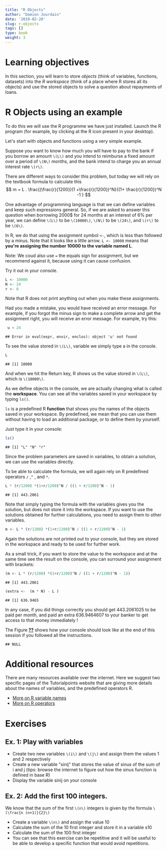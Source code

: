 ```yaml
---
title: "R Objects"
author: "Damien Jourdain"
date: '2019-02-20'
slug: r-objects
tags: []
type: book
weight: 3
---
```


# Learning objectives

In this section, you will learn to store *objects* (think of variables, functions, datasets) into the *R workspace* (think of a place where R stores all its objects) and use the stored objects to solve a question about repayments of loans.  



# R Objects using an example

To do this we will use the R programme we have just installed. Launch the R program (for example, by clicking at the R icon present in your desktop).

Let's start with objects and functions using a very simple example. 

Suppose you want to know how much you will have to pay to the bank if you borrow an amount `\(L\)` and you intend to reimburse a fixed amount over a period of `\(N\)` months, and the bank intend to charge you an annual interest rate `\(r\)`. 


There are different ways to consider this problem, but today we will rely on the textbook formula to calculate this
$$ m = L . \frac{(\frac{r}{1200})(1 +\frac{r}{1200})^N}{(1+ \frac{r}{1200})^N -1 } $$

One advantage of programming language is that we can define variables and keep such expressions general. So, if we are asked to answer this question when borrowing 2000\$ for 24 months at an interest of 6\% per year, we can define `\(L\)` to be `\(10000\)`, `\(N\)` to be `\(24\)`, and `\(r\)` to be `\(6\)`.

In R, we do that using the assignment symbol `<-`, which is less than followed by a minus. Note that it looks like a little arrow. `L <- 10000` means that __you're assigning the number 10000 to the variable named L__.

Note: We coud also use `=` the equals sign for assignment, but we recommend against it, because using it can cause confusion.

Try it out in your console.


```r
L <- 10000
N <- 24
r <- 6
```
Note that R does not print anything out when you make these assignments.

Had you made a mistake, you would have received an error message. For example, if you forgot the minus sign to make a complete arrow and get the assignment right, you will receive an error message. For example, try this:


```r
 u < 24
```

```
## Error in eval(expr, envir, enclos): object 'u' not found
```

To see the value stored in `\(L\)`, variable we simply type a in the console.

```r
L
```

```
## [1] 10000
```

And when we hit the Return key, R shows us the value stored in `\(L\)`, which is `\(10000\)`.

As we define objects in the console, we are actually changing what is called the __workspace__. You can see all the variables saved in your workspace by typing `ls()`.

`ls` is a predefined R __function__ that shows you the names of the objects saved in your workspace. By predefined, we mean that you can use them without having to load an additional package, or to define them by yourself.

Just type it in your console:

```r
ls()
```

```
## [1] "L" "N" "r"
```

Since the problem parameters are saved in variables, to obtain a solution, we can use the variables directly.

To be able to calculate the  formula, we will again rely on R predefined operators `/` ,`^` , and `*`. 


```r
L * (r/1200) *(1+r/1200)^N / ((1 + r/1200)^N - 1) 
```

```
## [1] 443.2061
```


Note that simply typing the formula with the variables gives you the solution, but does not store it into the workspace. If you want to use the solutions obtained for further calculations, you need to assign them to other variables. 


```r
m <- L * (r/1200) *(1+r/1200)^N / ((1 + r/1200)^N - 1) 
```

Again the solutions are not printed out to your console, but they are stored in the workspace and ready to be used for further work.

As a small trick, if you want to store the value to the workspace and at the same time see the result on the console, you can surround your assignment with brackets:


```r
(m <- L * (r/1200) *(1+r/1200)^N / ((1 + r/1200)^N - 1))
```

```
## [1] 443.2061
```

```r
(extra <-  (m * N) - L )
```

```
## [1] 636.9465
```

In any case, if you did things correctly you should get 443.2061025  to be paid per month, and paid an extra 636.9464607  to your banker to get access to that money immediately !

The Figure <a href="#fig:Rcons"><strong>??</strong></a> shows how your console should look like at the end of this session if you followed all the instructions.


```
## NULL
```


# Additional resources

There are many resources available over the internet. Here we suggest two specific pages of the Tutorialpoints website that are giving more details about the names of variables, and the predefined operators R. 

* <a href="https://www.tutorialspoint.com/r/r_variables.htm" target="_blank">More on R variable names</a>
* <a href="https://www.tutorialspoint.com/r/r_operators.htm" target="_blank">More on R operators</a>

# Exercises 
## Ex. 1: Play with variables
  + Create two new variables `\(i\)` and `\(j\)` and assign them the values 1 and 2 respectively
  + Create a new variable "sinij"  that stores the value of sinus of the sum of i and j (tips: browse the internet to figure out how the sinus function is defined in base R)
  + Display the variable sinij on your console

## Ex. 2:  Add the first 100 integers. 

We know that the sum of the first `\(n\)` integers is given by the formula `\(\frac{n (n+1)}{2}\)`
  + Create a variable `\(n\)` and assign the value 10
  + Calculate the sum of the 10 first integer and store it in a variable s10
  + Calculate the sum of the 100 first integer
  + You can see that this exercise can be repetitive and it will be useful to be able to develop a specific function that would avoid repetitions. 
